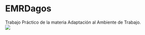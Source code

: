 # EMRDagos
Trabajo Práctico de la materia Adaptación al Ambiente de Trabajo. <br>
<img src="https://travis-ci.org/Weheineman/EMRDagos.svg" >
